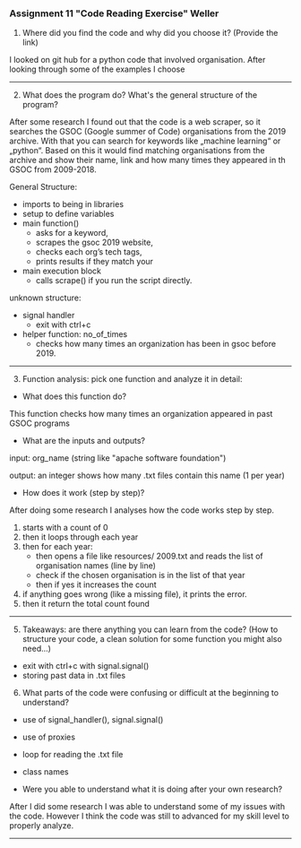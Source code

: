 ### Assignment 11 "Code Reading Exercise" Weller

1. Where did you find the code and why did you choose it? (Provide the link)

I looked on git hub for a python code that involved organisation. After looking through some of the examples I choose  

---

2.  What does the program do? What's the general structure of the program? 

After some research I found out that the code is a web scraper, so it searches the GSOC (Google summer of Code) organisations from the 2019 archive. With that you can search for keywords like „machine learning“ or „python“. Based on this it would find matching organisations from the archive and show their name, link and how many times they appeared in th GSOC from 2009-2018. 

General Structure: 

- imports to being in libraries 
- setup to define variables 
- main function() 
    - asks for a keyword,
    - scrapes the gsoc 2019 website,
    - checks each org’s tech tags,
    - prints results if they match your 
- main execution block 
    - calls scrape() if you run the script directly.
 

unknown structure: 
- signal handler
    - exit with ctrl+c 
- helper function: no_of_times 
    - checks how many times an organization has been in gsoc before 2019.
---

3. Function analysis: pick one function and analyze it in detail:

- What does this function do?

This function checks how many times an organization appeared in past GSOC programs
  
- What are the inputs and outputs?

input: org_name (string like "apache software foundation")

output: an integer shows how many .txt files contain this name (1 per year)

- How does it work (step by step)?

After doing some research I analyses how the code works step by step. 

1. starts with a count of 0
2. then it loops through each year 
3. then for each year: 
    - then opens a file like resources/ 2009.txt and reads the list of organisation names (line by line) 
    - check if the chosen organisation is in the list of that year 
    - then if yes it increases the count 
4. if anything goes wrong (like a missing file), it prints the error.
5. then it return the total count found 
---

5.  Takeaways: are there anything you can learn from the code? (How to structure your code, a clean solution for some function you might also need...)

- exit with ctrl+c with signal.signal() 
- storing past data in .txt files 


6. What parts of the code were confusing or difficult at the beginning to understand?

- use of signal_handler(), signal.signal() 
- use of proxies 
- loop for reading the .txt file
- class names 

- Were you able to understand what it is doing after your own research?

After I did some research I was able to understand some of my issues with the code. However I think the code was still to advanced for my skill level to properly analyze. 

---
